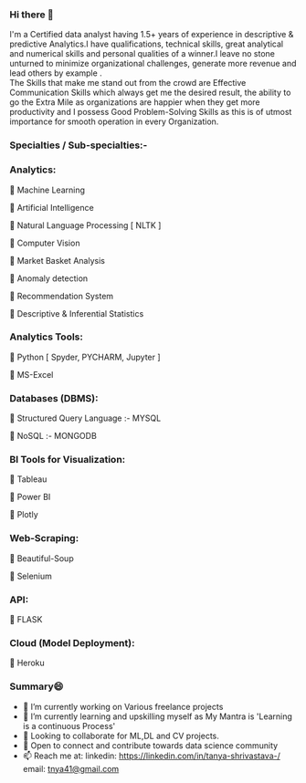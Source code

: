 ### Hi there 👋

<!--
**tanya9691/tanya9691** is a ✨ _special_ ✨ repository because its `README.md` (this file) appears on your GitHub profile.

Here are some ideas to get you started:

- 🔭 I’m currently working on ...
- 🌱 I’m currently learning ...
- 👯 I’m looking to collaborate on ...
- 🤔 I’m looking for help with ...
- 💬 Ask me about ...
- 📫 How to reach me: ...
- 😄 Pronouns: ...
- ⚡ Fun fact: ...
-->

I'm a Certified data analyst having 1.5+ years of experience in descriptive & predictive Analytics.I have qualifications, technical skills, great analytical and numerical skills and personal qualities of a winner.I leave no stone unturned to minimize organizational challenges, generate more revenue and lead others by example .<br>
The Skills that make me stand out from the crowd are Effective Communication Skills which always get me the desired result, the ability to go the Extra Mile as organizations are happier when they get more productivity and I possess Good Problem-Solving Skills as this is of utmost importance for smooth operation in every Organization.

### Specialties / Sub-specialties:-<br>
### Analytics:<br>
 Machine Learning

 Artificial Intelligence

 Natural Language Processing [ NLTK ]

 Computer Vision

 Market Basket Analysis

 Anomaly detection

 Recommendation System

 Descriptive & Inferential Statistics


### Analytics Tools:<br>
 Python [ Spyder, PYCHARM, Jupyter ]

 MS-Excel


### Databases (DBMS):<br>
 Structured Query Language :- MYSQL

 NoSQL :- MONGODB


### BI Tools for Visualization:<br>
 Tableau

 Power BI

 Plotly

### Web-Scraping:<br>
 Beautiful-Soup

 Selenium

### API:<br>
 FLASK


### Cloud (Model Deployment):<br>

 Heroku

### Summary😄 <br>
- 🔭 I’m currently working on Various freelance projects 
- 🌱 I’m currently learning and upskilling myself as My Mantra is 'Learning is a continuous Process' 
- 👯 Looking to collaborate for ML,DL and CV projects.
- 💬 Open to connect and contribute towards data science community
- 📫 Reach me at: linkedin: https://linkedin.com/in/tanya-shrivastava-/ email: tnya41@gmail.com
